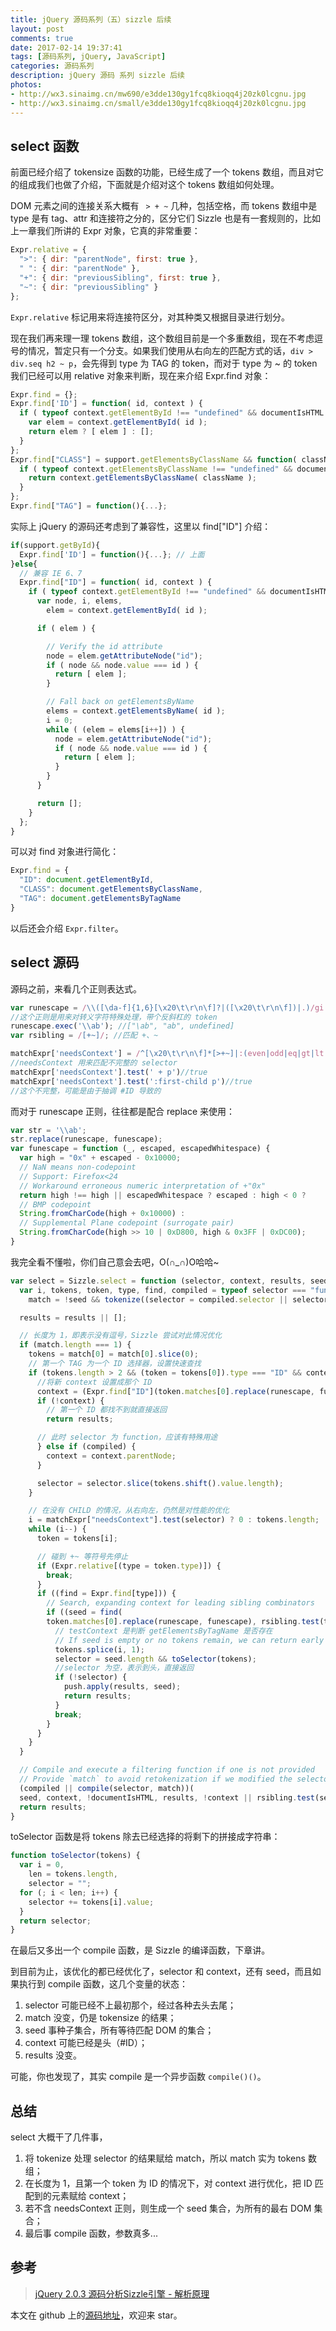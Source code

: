 ```yaml
---
title: jQuery 源码系列（五）sizzle 后续
layout: post
comments: true
date: 2017-02-14 19:37:41
tags: [源码系列, jQuery, JavaScript]
categories: 源码系列
description: jQuery 源码 系列 sizzle 后续
photos:
- http://wx3.sinaimg.cn/mw690/e3dde130gy1fcq8kioqq4j20zk0lcgnu.jpg
- http://wx3.sinaimg.cn/small/e3dde130gy1fcq8kioqq4j20zk0lcgnu.jpg
---
```

## select 函数

前面已经介绍了 tokensize 函数的功能，已经生成了一个 tokens 数组，而且对它的组成我们也做了介绍，下面就是介绍对这个 tokens 数组如何处理。
<!--more-->
DOM 元素之间的连接关系大概有 ` > + ~` 几种，包括空格，而 tokens 数组中是 type 是有 tag、attr 和连接符之分的，区分它们 Sizzle 也是有一套规则的，比如上一章我们所讲的 Expr 对象，它真的非常重要：

```javascript
Expr.relative = {
  ">": { dir: "parentNode", first: true },
  " ": { dir: "parentNode" },
  "+": { dir: "previousSibling", first: true },
  "~": { dir: "previousSibling" }
};
```

`Expr.relative` 标记用来将连接符区分，对其种类又根据目录进行划分。

现在我们再来理一理 tokens 数组，这个数组目前是一个多重数组，现在不考虑逗号的情况，暂定只有一个分支。如果我们使用从右向左的匹配方式的话，`div > div.seq h2 ~ p`，会先得到 type 为 TAG 的 token，而对于 type 为 ~ 的 token 我们已经可以用 relative 对象来判断，现在来介绍 Expr.find 对象：

```javascript
Expr.find = {};
Expr.find['ID'] = function( id, context ) {
  if ( typeof context.getElementById !== "undefined" && documentIsHTML ) {
    var elem = context.getElementById( id );
    return elem ? [ elem ] : [];
  }
};
Expr.find["CLASS"] = support.getElementsByClassName && function( className, context ) {
  if ( typeof context.getElementsByClassName !== "undefined" && documentIsHTML ) {
    return context.getElementsByClassName( className );
  }
};
Expr.find["TAG"] = function(){...};
```

实际上 jQuery 的源码还考虑到了兼容性，这里以 find["ID"] 介绍：

```javascript
if(support.getById){
  Expr.find['ID'] = function(){...}; // 上面
}else{
  // 兼容 IE 6、7
  Expr.find["ID"] = function( id, context ) {
    if ( typeof context.getElementById !== "undefined" && documentIsHTML ) {
      var node, i, elems,
        elem = context.getElementById( id );

      if ( elem ) {

        // Verify the id attribute
        node = elem.getAttributeNode("id");
        if ( node && node.value === id ) {
          return [ elem ];
        }

        // Fall back on getElementsByName
        elems = context.getElementsByName( id );
        i = 0;
        while ( (elem = elems[i++]) ) {
          node = elem.getAttributeNode("id");
          if ( node && node.value === id ) {
            return [ elem ];
          }
        }
      }

      return [];
    }
  };
}
```

可以对 find 对象进行简化：

```javascript
Expr.find = {
  "ID": document.getElementById,
  "CLASS": document.getElementsByClassName,
  "TAG": document.getElementsByTagName
}
```

以后还会介绍 `Expr.filter`。

## select 源码

源码之前，来看几个正则表达式。

```javascript
var runescape = /\\([\da-f]{1,6}[\x20\t\r\n\f]?|([\x20\t\r\n\f])|.)/gi
//这个正则是用来对转义字符特殊处理，带个反斜杠的 token
runescape.exec('\\ab'); //["\ab", "ab", undefined]
var rsibling = /[+~]/; //匹配 +、~

matchExpr['needsContext'] = /^[\x20\t\r\n\f]*[>+~]|:(even|odd|eq|gt|lt|nth|first|last)(?:\([\x20\t\r\n\f]*((?:-\d)?\d*)[\x20\t\r\n\f]*\)|)(?=[^-]|$)/i
//needsContext 用来匹配不完整的 selector
matchExpr['needsContext'].test(' + p')//true
matchExpr['needsContext'].test(':first-child p')//true
//这个不完整，可能是由于抽调 #ID 导致的
```

而对于 runescape 正则，往往都是配合 replace 来使用：

```javascript
var str = '\\ab';
str.replace(runescape, funescape);
var funescape = function (_, escaped, escapedWhitespace) {
  var high = "0x" + escaped - 0x10000;
  // NaN means non-codepoint
  // Support: Firefox<24
  // Workaround erroneous numeric interpretation of +"0x"
  return high !== high || escapedWhitespace ? escaped : high < 0 ?
  // BMP codepoint
  String.fromCharCode(high + 0x10000) :
  // Supplemental Plane codepoint (surrogate pair)
  String.fromCharCode(high >> 10 | 0xD800, high & 0x3FF | 0xDC00);
}
```

我完全看不懂啦，你们自己意会去吧，O(∩_∩)O哈哈~

```javascript
var select = Sizzle.select = function (selector, context, results, seed) {
  var i, tokens, token, type, find, compiled = typeof selector === "function" && selector,
    match = !seed && tokenize((selector = compiled.selector || selector));

  results = results || [];

  // 长度为 1，即表示没有逗号，Sizzle 尝试对此情况优化
  if (match.length === 1) {
    tokens = match[0] = match[0].slice(0);
    // 第一个 TAG 为一个 ID 选择器，设置快速查找
    if (tokens.length > 2 && (token = tokens[0]).type === "ID" && context.nodeType === 9 && documentIsHTML && Expr.relative[tokens[1].type]) {
      //将新 context 设置成那个 ID
      context = (Expr.find["ID"](token.matches[0].replace(runescape, funescape), context) || [])[0];
      if (!context) {
        // 第一个 ID 都找不到就直接返回
        return results;

      // 此时 selector 为 function，应该有特殊用途
      } else if (compiled) {
        context = context.parentNode;
      }

      selector = selector.slice(tokens.shift().value.length);
    }

    // 在没有 CHILD 的情况，从右向左，仍然是对性能的优化
    i = matchExpr["needsContext"].test(selector) ? 0 : tokens.length;
    while (i--) {
      token = tokens[i];

      // 碰到 +~ 等符号先停止
      if (Expr.relative[(type = token.type)]) {
        break;
      }
      if ((find = Expr.find[type])) {
        // Search, expanding context for leading sibling combinators
        if ((seed = find(
        token.matches[0].replace(runescape, funescape), rsibling.test(tokens[0].type) && testContext(context.parentNode) || context))) {
          // testContext 是判断 getElementsByTagName 是否存在
          // If seed is empty or no tokens remain, we can return early
          tokens.splice(i, 1);
          selector = seed.length && toSelector(tokens);
          //selector 为空，表示到头，直接返回
          if (!selector) {
            push.apply(results, seed);
            return results;
          }
          break;
        }
      }
    }
  }

  // Compile and execute a filtering function if one is not provided
  // Provide `match` to avoid retokenization if we modified the selector above
  (compiled || compile(selector, match))(
  seed, context, !documentIsHTML, results, !context || rsibling.test(selector) && testContext(context.parentNode) || context);
  return results;
}
```

toSelector 函数是将 tokens 除去已经选择的将剩下的拼接成字符串：

```javascript
function toSelector(tokens) {
  var i = 0,
    len = tokens.length,
    selector = "";
  for (; i < len; i++) {
    selector += tokens[i].value;
  }
  return selector;
}
```

在最后又多出一个 compile 函数，是 Sizzle 的编译函数，下章讲。

到目前为止，该优化的都已经优化了，selector 和 context，还有 seed，而且如果执行到 compile 函数，这几个变量的状态：

1. selector 可能已经不上最初那个，经过各种去头去尾；
2. match 没变，仍是 tokensize 的结果；
3. seed 事种子集合，所有等待匹配 DOM 的集合；
4. context 可能已经是头（#ID）；
5. results 没变。

可能，你也发现了，其实 compile 是一个异步函数 `compile()()`。

## 总结

select 大概干了几件事，

1. 将 tokenize 处理 selector 的结果赋给 match，所以 match 实为 tokens 数组；
2. 在长度为 1，且第一个 token 为 ID 的情况下，对 context 进行优化，把 ID 匹配到的元素赋给 context；
3. 若不含 needsContext 正则，则生成一个 seed 集合，为所有的最右 DOM 集合；
4. 最后事 compile 函数，参数真多...

## 参考

>[jQuery 2.0.3 源码分析Sizzle引擎 - 解析原理](http://www.cnblogs.com/aaronjs/p/3310937.html)

本文在 github 上的[源码地址](https://github.com/songjinzhong/JQuerySource)，欢迎来 star。